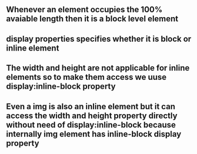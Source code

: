 ## Whenever an element occupies the  100% avaiable length then it is a block level element

## display properties specifies whether it is block or inline element


## The width and height are not applicable for inline elements so to make them access we uuse display:inline-block property

## Even a img is also an inline element but it can access the width and height property directly without need of display:inline-block because internally img element has inline-block display property